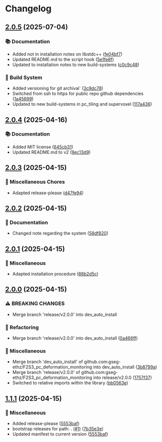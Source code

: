 # Changelog

## [2.0.5](https://github.com/gseg-ethz/F2S3_pc_deformation_monitoring/compare/v2.0.4...v2.0.5) (2025-07-04)


### 📚 Documentation

* Added not in installation notes on libstdc++ ([fe04bf7](https://github.com/gseg-ethz/F2S3_pc_deformation_monitoring/commit/fe04bf715bf67687b38c0d7e0ea935284b7b205d))
* Updated README.md to the script hook ([5e1fe8f](https://github.com/gseg-ethz/F2S3_pc_deformation_monitoring/commit/5e1fe8f6e5d01048b76f05c05274e9cf7e158349))
* Updated to installation notes to new build-systems ([c0c9c48](https://github.com/gseg-ethz/F2S3_pc_deformation_monitoring/commit/c0c9c482bd53e2b0439a8a38ca4dfe3de1652f6b))


### 🔨 Build System

* Added versioning for git archival` ([3c9dc78](https://github.com/gseg-ethz/F2S3_pc_deformation_monitoring/commit/3c9dc78b79245e783ec837c022057b32769c6869))
* Switched from ssh to https for public repo github dependencies ([1a45699](https://github.com/gseg-ethz/F2S3_pc_deformation_monitoring/commit/1a456991794d4298e5f29b33ed344ca5a114ac79))
* Updated to new build-systems in pc_tiling and supervoxel ([117a436](https://github.com/gseg-ethz/F2S3_pc_deformation_monitoring/commit/117a436c0cf2bea2276d77df89fe5b9b65e20344))

## [2.0.4](https://github.com/gseg-ethz/F2S3_pc_deformation_monitoring/compare/v2.0.3...v2.0.4) (2025-04-16)


### 📚 Documentation

* Added MIT license ([645cb31](https://github.com/gseg-ethz/F2S3_pc_deformation_monitoring/commit/645cb31d2944fe1fe5730367a37699bfd73f5917))
* Updated README.md to v2 ([9ec13d9](https://github.com/gseg-ethz/F2S3_pc_deformation_monitoring/commit/9ec13d979fe3665a76234eeab89501ed900c9068))

## [2.0.3](https://github.com/gseg-ethz/F2S3_pc_deformation_monitoring/compare/v2.0.2...v2.0.3) (2025-04-15)


### 🧹 Miscellaneous Chores

* Adapted release-please ([d47fe94](https://github.com/gseg-ethz/F2S3_pc_deformation_monitoring/commit/d47fe94343c6c8960269a469f335e3f9f63724ac))

## [2.0.2](https://github.com/gseg-ethz/F2S3_pc_deformation_monitoring/compare/v2.0.1...v2.0.2) (2025-04-15)


### 📝 Documentation

* Changed note regarding the system ([58df820](https://github.com/gseg-ethz/F2S3_pc_deformation_monitoring/commit/58df8202c31421bef477e4fee1d9f4a749d20114))

## [2.0.1](https://github.com/gseg-ethz/F2S3_pc_deformation_monitoring/compare/v2.0.0...v2.0.1) (2025-04-15)


### 🧰 Miscellaneous

* Adapted installation procedure ([88b2d5c](https://github.com/gseg-ethz/F2S3_pc_deformation_monitoring/commit/88b2d5c7e1b6fd45383b91ce0977151d24cdc7ce))

## [2.0.0](https://github.com/gseg-ethz/F2S3_pc_deformation_monitoring/compare/v1.1.1...v2.0.0) (2025-04-15)


### ⚠ BREAKING CHANGES

* Merge branch 'release/v2.0.0' into dev_auto_install

### 🔨 Refactoring

* Merge branch 'release/v2.0.0' into dev_auto_install ([0a466ff](https://github.com/gseg-ethz/F2S3_pc_deformation_monitoring/commit/0a466ff457bea700d1ab6bb53e213aaa77da568d))


### 🧰 Miscellaneous

* Merge branch 'dev_auto_install' of github.com:gseg-ethz/F2S3_pc_deformation_monitoring into dev_auto_install ([3b8799a](https://github.com/gseg-ethz/F2S3_pc_deformation_monitoring/commit/3b8799ad3938c1fe5c235c5e16fd8b79ff9980e5))
* Merge branch 'release/v2.0.0' of github.com:gseg-ethz/F2S3_pc_deformation_monitoring into release/v2.0.0 ([1757f37](https://github.com/gseg-ethz/F2S3_pc_deformation_monitoring/commit/1757f377da063af172cf16df74a6d7c49ba86da1))
* Switched to relative imports within the library ([bb0563e](https://github.com/gseg-ethz/F2S3_pc_deformation_monitoring/commit/bb0563e0bf00bd082bac19f0e9349fe94e5b41ff))

## [1.1.1](https://github.com/gseg-ethz/F2S3_pc_deformation_monitoring/compare/v1.1.0...v1.1.1) (2025-04-15)


### 🧰 Miscellaneous

* Added release-please ([5553baf](https://github.com/gseg-ethz/F2S3_pc_deformation_monitoring/commit/5553baf2e67fb55e288f7ea751904e2f48784ebf))
* bootstrap releases for path: . ([#1](https://github.com/gseg-ethz/F2S3_pc_deformation_monitoring/issues/1)) ([7b35e3e](https://github.com/gseg-ethz/F2S3_pc_deformation_monitoring/commit/7b35e3e2edc93b78d980957d05008d8946cb77c6))
* Updated manifest to current version ([5553baf](https://github.com/gseg-ethz/F2S3_pc_deformation_monitoring/commit/5553baf2e67fb55e288f7ea751904e2f48784ebf))
